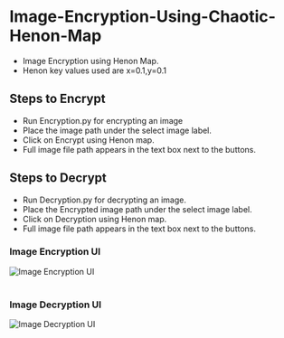 # Image-Encryption-Using-Chaotic-Henon-Map
* Image Encryption using Henon Map. 
* Henon key values used are x=0.1,y=0.1

## Steps to Encrypt
* Run Encryption.py for encrypting an image
* Place the image path under the select image label.
* Click on Encrypt using Henon map.
* Full image file path appears in the text box next to the buttons.

## Steps to Decrypt
* Run Decryption.py for decrypting an image.
* Place the Encrypted image path under the select image label.
* Click on Decryption using Henon map.
* Full image file path appears in the text box next to the buttons.

### Image Encryption UI
![Image Encryption UI](EncryptionUI.png)
<br />
<br />

### Image Decryption UI
![Image Decryption UI](DecryptionUI.png)
<br />
<br />


